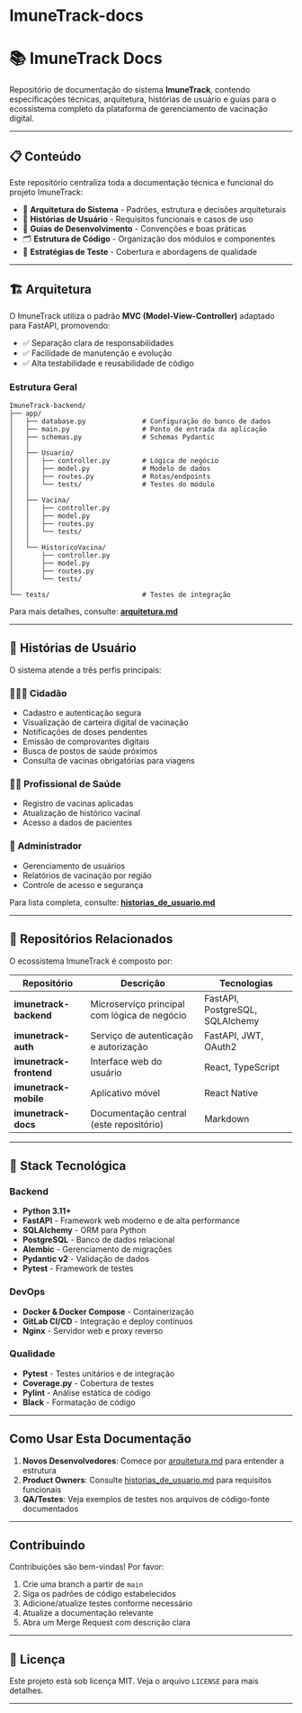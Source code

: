 # ImuneTrack-docs
# 📚 ImuneTrack Docs

Repositório de documentação do sistema **ImuneTrack**, contendo especificações técnicas, arquitetura, histórias de usuário e guias para o ecossistema completo da plataforma de gerenciamento de vacinação digital.

---

## 📋 Conteúdo

Este repositório centraliza toda a documentação técnica e funcional do projeto ImuneTrack:

- 📐 **Arquitetura do Sistema** - Padrões, estrutura e decisões arquiteturais
- 📖 **Histórias de Usuário** - Requisitos funcionais e casos de uso
- 🔧 **Guias de Desenvolvimento** - Convenções e boas práticas
- 🗂️ **Estrutura de Código** - Organização dos módulos e componentes
- 🧪 **Estratégias de Teste** - Cobertura e abordagens de qualidade

---

## 🏗️ Arquitetura

O ImuneTrack utiliza o padrão **MVC (Model-View-Controller)** adaptado para FastAPI, promovendo:

- ✅ Separação clara de responsabilidades
- ✅ Facilidade de manutenção e evolução
- ✅ Alta testabilidade e reusabilidade de código

### Estrutura Geral

```
ImuneTrack-backend/
├── app/
│   ├── database.py              # Configuração do banco de dados
│   ├── main.py                  # Ponto de entrada da aplicação
│   ├── schemas.py               # Schemas Pydantic
│   │
│   ├── Usuario/
│   │   ├── controller.py        # Lógica de negócio
│   │   ├── model.py             # Modelo de dados
│   │   ├── routes.py            # Rotas/endpoints
│   │   └── tests/               # Testes do módulo
│   │
│   ├── Vacina/
│   │   ├── controller.py
│   │   ├── model.py
│   │   ├── routes.py
│   │   └── tests/
│   │
│   └── HistoricoVacina/
│       ├── controller.py
│       ├── model.py
│       ├── routes.py
│       └── tests/
│
└── tests/                       # Testes de integração
```

Para mais detalhes, consulte: [**arquitetura.md**](arquitetura.md)

---

## 👥 Histórias de Usuário

O sistema atende a três perfis principais:

### 🧑‍🤝‍🧑 Cidadão
- Cadastro e autenticação segura
- Visualização de carteira digital de vacinação
- Notificações de doses pendentes
- Emissão de comprovantes digitais
- Busca de postos de saúde próximos
- Consulta de vacinas obrigatórias para viagens

### 👨‍⚕️ Profissional de Saúde
- Registro de vacinas aplicadas
- Atualização de histórico vacinal
- Acesso a dados de pacientes

### 🔐 Administrador
- Gerenciamento de usuários
- Relatórios de vacinação por região
- Controle de acesso e segurança

Para lista completa, consulte: [**historias_de_usuario.md**](historias_de_usuario.md)

---

## 🔗 Repositórios Relacionados

O ecossistema ImuneTrack é composto por:

| Repositório | Descrição | Tecnologias |
|------------|-----------|-------------|
| **imunetrack-backend** | Microserviço principal com lógica de negócio | FastAPI, PostgreSQL, SQLAlchemy |
| **imunetrack-auth** | Serviço de autenticação e autorização | FastAPI, JWT, OAuth2 |
| **imunetrack-frontend** | Interface web do usuário | React, TypeScript |
| **imunetrack-mobile** | Aplicativo móvel | React Native |
| **imunetrack-docs** | Documentação central (este repositório) | Markdown |

---

## 🚀 Stack Tecnológica

### Backend
- **Python 3.11+**
- **FastAPI** - Framework web moderno e de alta performance
- **SQLAlchemy** - ORM para Python
- **PostgreSQL** - Banco de dados relacional
- **Alembic** - Gerenciamento de migrações
- **Pydantic v2** - Validação de dados
- **Pytest** - Framework de testes

### DevOps
- **Docker & Docker Compose** - Containerização
- **GitLab CI/CD** - Integração e deploy contínuos
- **Nginx** - Servidor web e proxy reverso

### Qualidade
- **Pytest** - Testes unitários e de integração
- **Coverage.py** - Cobertura de testes
- **Pylint** - Análise estática de código
- **Black** - Formatação de código

---

## Como Usar Esta Documentação

1. **Novos Desenvolvedores**: Comece por [arquitetura.md](arquitetura.md) para entender a estrutura
2. **Product Owners**: Consulte [historias_de_usuario.md](historias_de_usuario.md) para requisitos funcionais
3. **QA/Testes**: Veja exemplos de testes nos arquivos de código-fonte documentados

---

## Contribuindo

Contribuições são bem-vindas! Por favor:

1. Crie uma branch a partir de `main`
2. Siga os padrões de código estabelecidos
3. Adicione/atualize testes conforme necessário
4. Atualize a documentação relevante
5. Abra um Merge Request com descrição clara

---

## 📄 Licença

Este projeto está sob licença MIT. Veja o arquivo `LICENSE` para mais detalhes.

---
